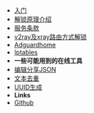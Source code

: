 <!-- markdownlint-disable-next-line first-line-heading -->
- [入门](README.md)
- [解锁原理介绍](principle.md)
- [服务条款](tos.md)
- [v2ray及xray路由方式解锁](v2ray.md)
- [Adguardhome](appdoc/adguardhomedoc.md)
- [Iptables](appdoc/iptablesdoc.md)
- **一些可能用到的在线工具**
- [编辑分享JSON](https://www.jsontools.org/)
- [文本去重](https://docs.dnsunlock.com/rule/)
- [UUID生成](https://docs.dnsunlock.com/uuid/)
- **Links**
- [Github](https://github.com/steamsv/steamsv.github.io)
